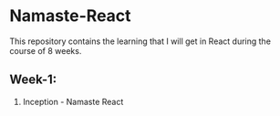 # Namaste-React
This repository contains the learning that I will get in React during the course of 8 weeks.


## Week-1: 
1. Inception - Namaste React
